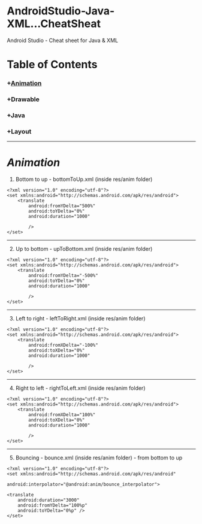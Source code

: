 # AndroidStudio-Java-XML...CheatSheat
Android Studio - Cheat sheet for Java &amp; XML

# Table of Contents

### +[Animation](#animation-1)  
### +Drawable
### +Java
### +Layout

***
# <a href="animation-1"></a><em>Animation</em>   
1) Bottom to up - bottomToUp.xml (inside res/anim folder)  
````
<?xml version="1.0" encoding="utf-8"?>
<set xmlns:android="http://schemas.android.com/apk/res/android">
    <translate
        android:fromYDelta="500%"
        android:toYDelta="0%"
        android:duration="1000"

        />
</set>
```` 
***
2) Up to bottom - upToBottom.xml (inside res/anim folder)
````
<?xml version="1.0" encoding="utf-8"?>
<set xmlns:android="http://schemas.android.com/apk/res/android">
    <translate
        android:fromYDelta="-500%"
        android:toYDelta="0%"
        android:duration="1000"

        />
</set>
````
***
3) Left to right - leftToRight.xml (inside res/anim folder)
````
<?xml version="1.0" encoding="utf-8"?>
<set xmlns:android="http://schemas.android.com/apk/res/android">
    <translate
        android:fromXDelta="-100%"
        android:toXDelta="0%"
        android:duration="1000"

        />
</set>
````
***
4) Right to left - rightToLeft.xml (inside res/anim folder)
````
<?xml version="1.0" encoding="utf-8"?>
<set xmlns:android="http://schemas.android.com/apk/res/android">
    <translate
        android:fromXDelta="100%"
        android:toXDelta="0%"
        android:duration="1000"

        />
</set>
````
***
5) Bouncing - bounce.xml (inside res/anim folder) - from bottom to up
````
<?xml version="1.0" encoding="utf-8"?>
<set xmlns:android="http://schemas.android.com/apk/res/android"

android:interpolator="@android:anim/bounce_interpolator">

<translate
    android:duration="3000"
    android:fromYDelta="100%p"
    android:toYDelta="0%p" />
</set>
````

